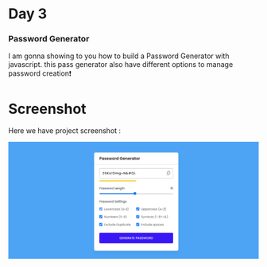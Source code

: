 # Day 3

### Password Generator
I am gonna showing to you how to build a Password Generator with javascript. this pass generator also have different options to manage password creation❗️

# Screenshot
Here we have project screenshot :

![Screenshot](Screenshot.png)
